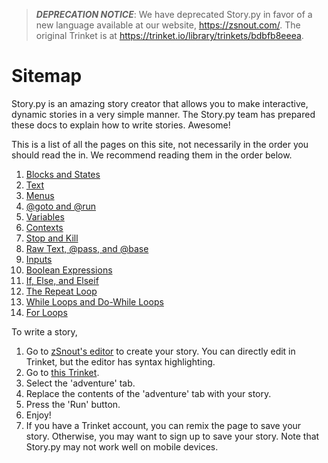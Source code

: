 > ***DEPRECATION NOTICE***: We have deprecated Story.py in favor of a new language available at our website, https://zsnout.com/. The original Trinket is at https://trinket.io/library/trinkets/bdbfb8eeea.

# Sitemap
Story.py is an amazing story creator that allows you to make interactive, dynamic stories in a very simple manner. The Story.py team has prepared these docs to explain how to write stories. Awesome!

This is a list of all the pages on this site, not necessarily in the order you should read the in. We recommend reading them in the order below.
 1. [Blocks and States](/posts/blocks)
 2. [Text](/posts/text)
 3. [Menus](/posts/menu)
 4. [@goto and @run](/posts/goto-run)
 5. [Variables](/posts/variables)
 6. [Contexts](/posts/context)
 7. [Stop and Kill](/posts/exit)
 8. [Raw Text, @pass, and @base](/posts/raw)
 9. [Inputs](/posts/input)
 10. [Boolean Expressions](/posts/boolean)
 11. [If, Else, and Elseif](/posts/if-block)
 12. [The Repeat Loop](/posts/repeat-loop)
 13. [While Loops and Do-While Loops](/posts/while-loop)
 14. [For Loops](/posts/for-loop)

To write a story,
 1. Go to [zSnout's editor](https://zsnout.com/story.py/editor) to create your story. You can directly edit in Trinket, but the editor has syntax highlighting.
 2. Go to [this Trinket](https://zsnout.com/story.py/).
 3. Select the 'adventure' tab.
 4. Replace the contents of the 'adventure' tab with your story.
 5. Press the 'Run' button.
 6. Enjoy!
 7. If you have a Trinket account, you can remix the page to save your story. Otherwise, you may want to sign up to save your story.
Note that Story.py may not work well on mobile devices.
